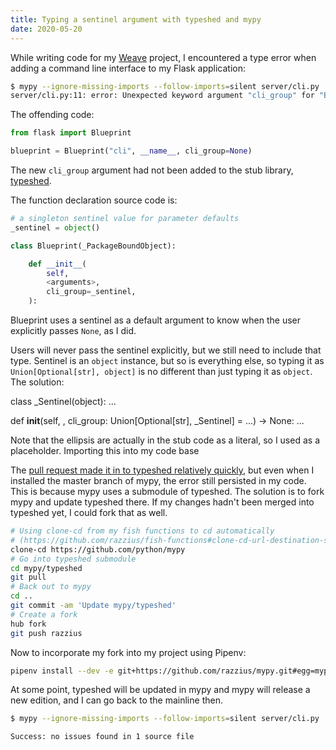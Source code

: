 ```yaml
---
title: Typing a sentinel argument with typeshed and mypy
date: 2020-05-20
---
```


While writing code for my [Weave](https://github.com/razzius/weave) project, I encountered a type error when adding a command line interface to my Flask application:

```sh
$ mypy --ignore-missing-imports --follow-imports=silent server/cli.py
server/cli.py:11: error: Unexpected keyword argument "cli_group" for "Blueprint"
```

The offending code:

```python
from flask import Blueprint

blueprint = Blueprint("cli", __name__, cli_group=None)
```

The new `cli_group` argument had not been added to the stub library, [typeshed](https://github.com/python/typeshed).

The function declaration source code is:

```python
# a singleton sentinel value for parameter defaults
_sentinel = object()

class Blueprint(_PackageBoundObject):

    def __init__(
        self,
        <arguments>,
        cli_group=_sentinel,
    ):
```

Blueprint uses a sentinel as a default argument to know when the user explicitly passes `None`, as I did.

Users will never pass the sentinel explicitly, but we still need to include that type. Sentinel is an `object` instance, but so is everything else, so typing it as `Union[Optional[str], object]` is no different than just typing it as `object`. The solution:

class _Sentinel(object): ...

def __init__(self, <arguments>, cli_group: Union[Optional[str], _Sentinel] = ...) -> None: ...

Note that the ellipsis are actually in the stub code as a literal, so I used <arguments> as a placeholder.
Importing this into my code base

The [pull request made it in to typeshed relatively quickly](https://github.com/python/typeshed/pull/4011), but even when I installed the master branch of mypy, the error still persisted in my code. This is because mypy uses a submodule of typeshed. The solution is to fork mypy and update typeshed there. If my changes hadn't been merged into typeshed yet, I could fork that as well.

```sh
# Using clone-cd from my fish functions to cd automatically
# (https://github.com/razzius/fish-functions#clone-cd-url-destination-source)
clone-cd https://github.com/python/mypy
# Go into typeshed submodule
cd mypy/typeshed
git pull
# Back out to mypy
cd ..
git commit -am 'Update mypy/typeshed'
# Create a fork
hub fork
git push razzius
```

Now to incorporate my fork into my project using Pipenv:

```sh
pipenv install --dev -e git+https://github.com/razzius/mypy.git#egg=mypy
```

At some point, typeshed will be updated in mypy and mypy will release a new edition, and I can go back to the mainline then.

```sh
$ mypy --ignore-missing-imports --follow-imports=silent server/cli.py
```
```
Success: no issues found in 1 source file
```
